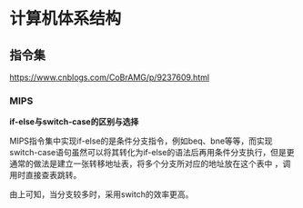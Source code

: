 # 计算机体系结构





## 指令集

https://www.cnblogs.com/CoBrAMG/p/9237609.html

### MIPS

**if-else与switch-case的区别与选择**

MIPS指令集中实现if-else的是条件分支指令，例如beq、bne等等，而实现switch-case语句虽然可以将其转化为if-else的语法后再用条件分支执行，但是更通常的做法是建立一张转移地址表，将多个分支所对应的地址放在这个表中 ，调用时直接查表跳转。

由上可知，当分支较多时，采用switch的效率更高。

